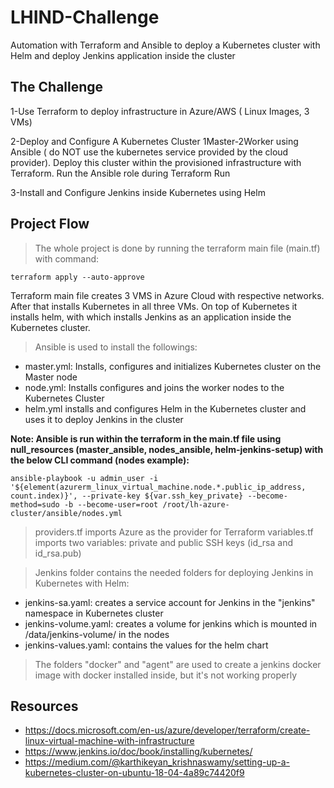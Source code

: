 # LHIND-Challenge
Automation with Terraform and Ansible to deploy a Kubernetes cluster with Helm and deploy Jenkins application inside the cluster


## **The Challenge**

1-Use Terraform to deploy infrastructure in Azure/AWS ( Linux Images, 3 VMs)

2-Deploy and Configure A Kubernetes Cluster 1Master-2Worker using Ansible ( do NOT use the kubernetes service provided by the cloud provider). Deploy this cluster within the provisioned infrastructure with Terraform. Run the Ansible role during Terraform Run

3-Install and Configure Jenkins inside Kubernetes using Helm


## **Project Flow**

> The whole project is done by running the terraform main file (main.tf) with command:
  ```
  terraform apply --auto-approve
  ```
Terraform main file creates 3 VMS in Azure Cloud with respective networks. After that installs Kubernetes in all three VMs. On top of Kubernetes it installs helm, with which installs Jenkins as an application inside the Kubernetes cluster.

> Ansible is used to install the followings:
- master.yml: Installs, configures and initializes Kubernetes cluster on the Master node
- node.yml: Installs configures and joins the worker nodes to the Kubernetes Cluster
- helm.yml installs and configures Helm in the Kubernetes cluster and uses it to deploy Jenkins in the cluster

__Note: Ansible is run within the terraform in the main.tf file using null_resources (master_ansible, nodes_ansible, helm-jenkins-setup) with the below CLI command (nodes example):__
```
ansible-playbook -u admin_user -i '${element(azurerm_linux_virtual_machine.node.*.public_ip_address, count.index)}', --private-key ${var.ssh_key_private} --become-method=sudo -b --become-user=root /root/lh-azure-cluster/ansible/nodes.yml
```

> providers.tf imports Azure as the provider for Terraform
> variables.tf imports two variables: private and public SSH keys (id_rsa and id_rsa.pub)

> Jenkins folder contains the needed folders for deploying Jenkins in Kubernetes with Helm:
- jenkins-sa.yaml: creates a service account for Jenkins in the "jenkins" namespace in Kubernetes cluster
- jenkins-volume.yaml: creates a volume for jenkins which is mounted in /data/jenkins-volume/ in the nodes
- jenkins-values.yaml: contains the values for the helm chart

> The folders "docker" and "agent" are used to create a jenkins docker image with docker installed inside, but it's not working properly

## **Resources**

- https://docs.microsoft.com/en-us/azure/developer/terraform/create-linux-virtual-machine-with-infrastructure
- https://www.jenkins.io/doc/book/installing/kubernetes/
- https://medium.com/@karthikeyan_krishnaswamy/setting-up-a-kubernetes-cluster-on-ubuntu-18-04-4a89c74420f9
